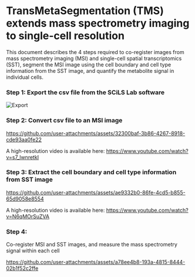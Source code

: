 # TransMetaSegmentation (TMS) extends mass spectrometry imaging to single-cell resolution

This document describes the 4 steps required to co-register images from mass spectrometry imaging (MSI) and single-cell spatial transcriptomics (SST), segment the MSI image using the cell boundary and cell type information from the SST image, and quantify the metabolite signal in individual cells.

### Step 1: Export the csv file from the SCiLS Lab software

![Export](https://github.com/user-attachments/assets/4fff0a62-1ad3-4273-b1ce-cafbff043b35)

### Step 2: Convert csv file to an MSI image

https://github.com/user-attachments/assets/32300baf-3b86-4267-8918-cde93aa0fe22

A high-resolution video is available here: https://www.youtube.com/watch?v=s7_lwnretkI

### Step 3: Extract the cell boundary and cell type information from SST image

https://github.com/user-attachments/assets/ae9332b0-86fe-4cd5-b855-65d9058e8554

A high-resolution video is available here: https://www.youtube.com/watch?v=N6qMOrSuZVA

### Step 4:

Co-register MSI and SST images, and measure the mass spectrometry signal within each cell

https://github.com/user-attachments/assets/a78ee4b8-193a-4815-8444-02b1f52c2ffe

